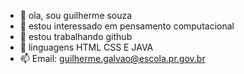 - 👋  ola, sou guilherme souza
- 👀 estou interessado em pensamento computacional
- 🌱 estou trabalhando github
- 💞️ linguagens HTML CSS E JAVA
- 📫 Email: guilherme.galvao@escola.pr.gov.br
